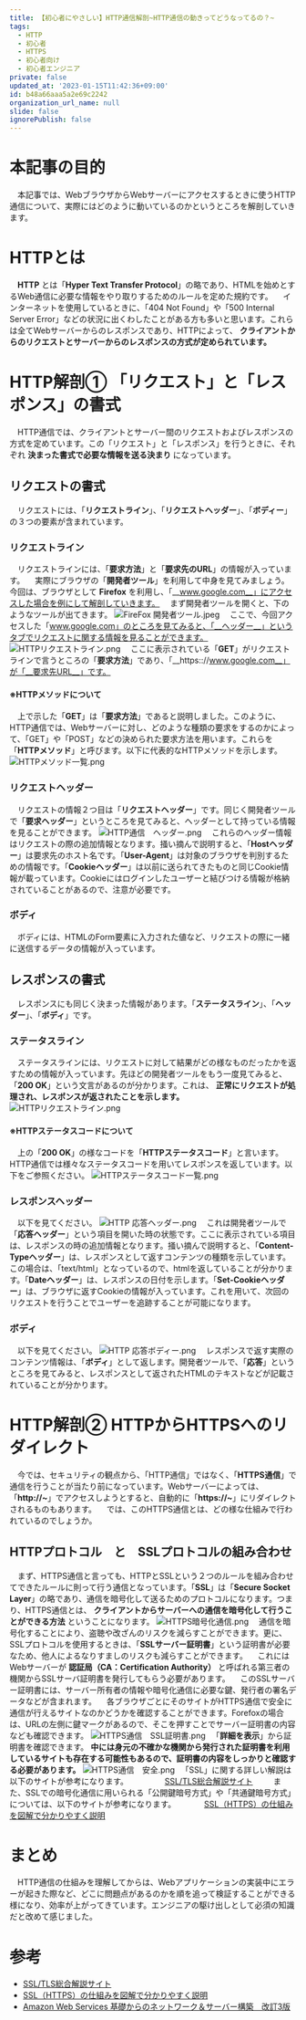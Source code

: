 ```yaml
---
title: 【初心者にやさしい】HTTP通信解剖~HTTP通信の動きってどうなってるの？~
tags:
  - HTTP
  - 初心者
  - HTTPS
  - 初心者向け
  - 初心者エンジニア
private: false
updated_at: '2023-01-15T11:42:36+09:00'
id: b48a66aaa5a2e69c2242
organization_url_name: null
slide: false
ignorePublish: false
---
```

# 本記事の目的
　本記事では、WebブラウザからWebサーバーにアクセスするときに使うHTTP通信について、実際にはどのように動いているのかというところを解剖していきます。

# HTTPとは
　__HTTP__ とは「__Hyper Text Transfer Protocol__」の略であり、HTMLを始めとするWeb通信に必要な情報をやり取りするためのルールを定めた規約です。
　インターネットを使用しているときに、「404 Not Found」や「500 Internal Server Error」などの状況に出くわしたことがある方も多いと思います。これらは全てWebサーバーからのレスポンスであり、HTTPによって、 __クライアントからのリクエストとサーバーからのレスポンスの方式が定められています。__

# HTTP解剖① 「リクエスト」と「レスポンス」の書式
　HTTP通信では、クライアントとサーバー間のリクエストおよびレスポンスの方式を定めています。この「リクエスト」と「レスポンス」を行うときに、それぞれ __決まった書式で必要な情報を送る決まり__ になっています。

## リクエストの書式
　リクエストには、「__リクエストライン__」、「__リクエストヘッダー__」、「__ボディー__」の３つの要素が含まれています。

### リクエストライン
　リクエストラインには、「__要求方法__」と「__要求先のURL__」の情報が入っています。
　実際にブラウザの「__開発者ツール__」を利用して中身を見てみましょう。今回は、ブラウザとして __Firefox__ を利用し、「__www.google.com__」にアクセスした場合を例にして解剖していきます。
　まず開発者ツールを開くと、下のようなツールが出てきます。
![FireFox 開発者ツール.jpeg](https://qiita-image-store.s3.ap-northeast-1.amazonaws.com/0/2375287/5a78398a-3e5f-5d6a-b37a-ba4dbc35ba8f.jpeg)
　ここで、今回アクセスした「www.google.com」のところを見てみると、「__ヘッダー__」というタブでリクエストに関する情報を見ることができます。
![HTTPリクエストライン.png](https://qiita-image-store.s3.ap-northeast-1.amazonaws.com/0/2375287/a0525222-9313-06a1-c765-8028d5fa52cf.png)
　ここに表示されている「__GET__」がリクエストラインで言うところの「__要求方法__」であり、「__https:://www.google.com__」が「__要求先URL__」です。

#### ※HTTPメソッドについて
　上で示した「__GET__」は「__要求方法__」であると説明しました。このように、HTTP通信では、Webサーバーに対し、どのような種類の要求をするのかによって、「GET」や「POST」などの決められた要求方法を用います。これらを「__HTTPメソッド__」と呼びます。以下に代表的なHTTPメソッドを示します。
![HTTPメソッド一覧.png](https://qiita-image-store.s3.ap-northeast-1.amazonaws.com/0/2375287/0d931ae4-886a-744e-9d34-f316a8ea0bcb.png)

### リクエストヘッダー
　リクエストの情報２つ目は「__リクエストヘッダー__」です。同じく開発者ツールで「__要求ヘッダー__」というところを見てみると、ヘッダーとして持っている情報を見ることができます。
![HTTP通信　ヘッダー.png](https://qiita-image-store.s3.ap-northeast-1.amazonaws.com/0/2375287/fac03d64-a086-2911-8425-e864ca5836ce.png)
　これらのヘッダー情報はリクエストの際の追加情報となります。掻い摘んで説明すると、「__Hostヘッダー__」は要求先のホスト名です。「__User-Agent__」は対象のブラウザを判別するための情報です。「__Cookieヘッダー__」は以前に送られてきたものと同じCookie情報が載っています。Cookieにはログインしたユーザーと結びつける情報が格納されていることがあるので、注意が必要です。

### ボディ
　ボディには、HTMLのForm要素に入力された値など、リクエストの際に一緒に送信するデータの情報が入っています。

## レスポンスの書式
　レスポンスにも同じく決まった情報があります。「__ステータスライン__」、「__ヘッダー__」、「__ボディ__」です。

### ステータスライン
　ステータスラインには、リクエストに対して結果がどの様なものだったかを返すための情報が入っています。先ほどの開発者ツールをもう一度見てみると、「__200 OK__」という文言があるのが分かります。これは、 __正常にリクエストが処理され、レスポンスが返されたことを示します。__
![HTTPリクエストライン.png](https://qiita-image-store.s3.ap-northeast-1.amazonaws.com/0/2375287/f6d88f01-43c4-6271-faae-39b46ef7bea8.png)

#### ※HTTPステータスコードについて
　上の「__200 OK__」の様なコードを「__HTTPステータスコード__」と言います。HTTP通信では様々なステータスコードを用いてレスポンスを返しています。以下をご参照ください。
![HTTPステータスコード一覧.png](https://qiita-image-store.s3.ap-northeast-1.amazonaws.com/0/2375287/0cb43af8-9cff-53f6-96a2-bba465f68b29.png)

### レスポンスヘッダー
　以下を見てください。
![HTTP 応答ヘッダー.png](https://qiita-image-store.s3.ap-northeast-1.amazonaws.com/0/2375287/8c42446e-278a-bc10-131c-23b823e16ec1.png)
　これは開発者ツールで「__応答ヘッダー__」という項目を開いた時の状態です。ここに表示されている項目は、レスポンスの時の追加情報となります。掻い摘んで説明すると、「__Content-Typeヘッダー__」は、レスポンスとして返すコンテンツの種類を示しています。この場合は、「text/html」となっているので、htmlを返していることが分かります。「__Dateヘッダー__」は、レスポンスの日付を示します。「__Set-Cookieヘッダー__」は、ブラウザに返すCookieの情報が入っています。これを用いて、次回のリクエストを行うことでユーザーを追跡することが可能になります。

### ボディ
　以下を見てください。
![HTTP 応答ボディー.png](https://qiita-image-store.s3.ap-northeast-1.amazonaws.com/0/2375287/e9562806-8b7d-15d1-61bf-862ea3df593d.png)
　レスポンスで返す実際のコンテンツ情報は、「__ボディ__」として返します。開発者ツールで、「__応答__」というところを見てみると、レスポンスとして返されたHTMLのテキストなどが記載されていることが分かります。

# HTTP解剖② HTTPからHTTPSへのリダイレクト
　今では、セキュリティの観点から、「HTTP通信」ではなく、「__HTTPS通信__」で通信を行うことが当たり前になっています。Webサーバーによっては、「__http://~__」でアクセスしようとすると、自動的に「__https://~__」にリダイレクトされるものもあります。
　では、このHTTPS通信とは、どの様な仕組みで行われているのでしょうか。

## HTTPプロトコル　と　SSLプロトコルの組み合わせ
　まず、HTTPS通信と言っても、HTTPとSSLという２つのルールを組み合わせてできたルールに則って行う通信となっています。「__SSL__」は「__Secure Socket Layer__」の略であり、通信を暗号化して送るためのプロトコルになります。つまり、HTTPS通信とは、 __クライアントからサーバーへの通信を暗号化して行うことができる方法__ ということになります。
![HTTPS暗号化通信.png](https://qiita-image-store.s3.ap-northeast-1.amazonaws.com/0/2375287/33737c2f-9e6d-9fbf-6dd6-802c7e27e2ce.png)
　通信を暗号化することにより、盗聴や改ざんのリスクを減らすことができます。更に、SSLプロトコルを使用するときは、「__SSLサーバー証明書__」という証明書が必要なため、他人によるなりすましのリスクも減らすことができます。
　これにはWebサーバーが __認証局（CA：Certification Authority）__ と呼ばれる第三者の機関からSSLサーバ証明書を発行してもらう必要があります。
　このSSLサーバー証明書には、サーバー所有者の情報や暗号化通信に必要な鍵、発行者の署名データなどが含まれます。
　各ブラウザごとにそのサイトがHTTPS通信で安全に通信が行えるサイトなのかどうかを確認することができます。Forefoxの場合は、URLの左側に鍵マークがあるので、そこを押すことでサーバー証明書の内容なども確認できます。
![HTTPS通信　SSL証明書.png](https://qiita-image-store.s3.ap-northeast-1.amazonaws.com/0/2375287/a84a939b-8177-8e8c-c2b9-f81b918591c0.png)
　「__詳細を表示__」から証明書を確認できます。 __中には身元の不確かな機関から発行された証明書を利用しているサイトも存在する可能性もあるので、証明書の内容をしっかりと確認する必要があります。__
![HTTPS通信　安全.png](https://qiita-image-store.s3.ap-northeast-1.amazonaws.com/0/2375287/efcb6448-ba17-b8ed-616e-ed0ece47c317.png)
　「SSL」に関する詳しい解説は以下のサイトが参考になります。
　　
　　[SSL/TLS総合解説サイト](https://www.sslcerts.jp/)
　
　また、SSLでの暗号化通信に用いられる「公開鍵暗号方式」や「共通鍵暗号方式」については、以下のサイトが参考になります。
　
　　[SSL（HTTPS）の仕組みを図解で分かりやすく説明](https://medium-company.com/ssl-%E4%BB%95%E7%B5%84%E3%81%BF/)

# まとめ
　HTTP通信の仕組みを理解してからは、Webアプリケーションの実装中にエラーが起きた際など、どこに問題点があるのかを順を追って検証することができる様になり、効率が上がってきています。エンジニアの駆け出しとして必須の知識だと改めて感じました。

# 参考
- [SSL/TLS総合解説サイト](https://www.sslcerts.jp/)
- [SSL（HTTPS）の仕組みを図解で分かりやすく説明](https://medium-company.com/ssl-%E4%BB%95%E7%B5%84%E3%81%BF/)
- [Amazon Web Services 基礎からのネットワーク＆サーバー構築　改訂3版](https://www.amazon.co.jp/Amazon-Web-Services-%E5%9F%BA%E7%A4%8E%E3%81%8B%E3%82%89%E3%81%AE%E3%83%8D%E3%83%83%E3%83%88%E3%83%AF%E3%83%BC%E3%82%AF%EF%BC%86%E3%82%B5%E3%83%BC%E3%83%90%E3%83%BC%E6%A7%8B%E7%AF%89-%E6%94%B9%E8%A8%823%E7%89%88-%E5%A4%A7%E6%BE%A4-ebook/dp/B084QQ7TCF)

